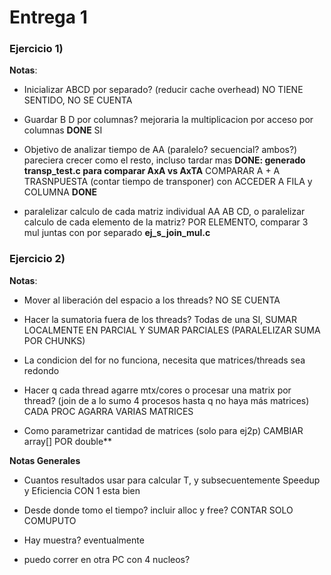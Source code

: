 # Entrega 1

### Ejercicio 1)

**Notas**:
* Inicializar ABCD por separado? (reducir cache overhead) 
NO TIENE SENTIDO, NO SE CUENTA

* Guardar B D por columnas? mejoraria la multiplicacion por acceso por columnas **DONE**
SI

* Objetivo de analizar tiempo de AA (paralelo? secuencial? ambos?) pareciera crecer como el resto, incluso tardar mas **DONE: generado transp_test.c para comparar AxA vs AxTA**
COMPARAR A + A TRASNPUESTA (contar tiempo de transponer) con ACCEDER A FILA y COLUMNA **DONE**

* paralelizar calculo de cada matriz individual AA AB CD, o paralelizar calculo de cada elemento de la matriz?
POR ELEMENTO, comparar 3 mul juntas con por separado **ej_s_join_mul.c**


### Ejercicio 2)

**Notas**:
* Mover al liberación del espacio a los threads? 
NO SE CUENTA

* Hacer la sumatoria fuera de los threads? Todas de una 
SI, SUMAR LOCALMENTE EN PARCIAL Y SUMAR PARCIALES (PARALELIZAR SUMA POR CHUNKS)

* La condicion del for no funciona, necesita que matrices/threads sea redondo

* Hacer q cada thread agarre mtx/cores o procesar una matrix por thread? (join de a lo sumo 4 procesos hasta q no haya más matrices) 
CADA PROC AGARRA VARIAS MATRICES

* Como parametrizar cantidad de matrices (solo para ej2p)
CAMBIAR array[] POR double**


**Notas Generales**

* Cuantos resultados usar para calcular T, y subsecuentemente Speedup y Eficiencia
CON 1 esta bien

* Desde donde tomo el tiempo? incluir alloc y free? 
CONTAR SOLO COMUPUTO

* Hay muestra?
eventualmente

* puedo correr en otra PC con 4 nucleos?